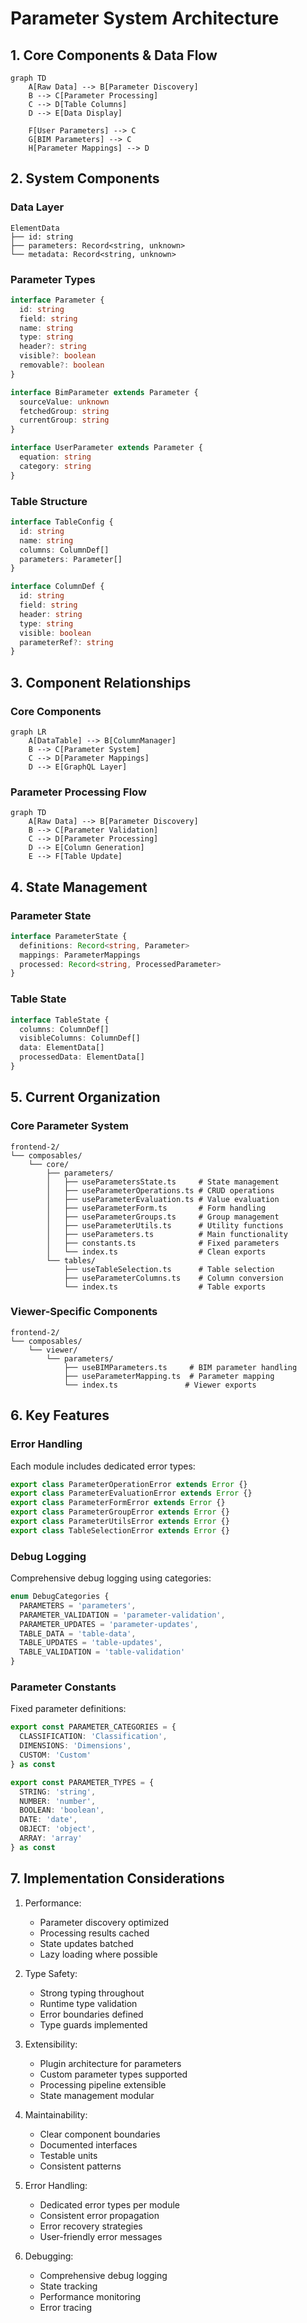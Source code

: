 # Parameter System Architecture

## 1. Core Components & Data Flow

```mermaid
graph TD
    A[Raw Data] --> B[Parameter Discovery]
    B --> C[Parameter Processing]
    C --> D[Table Columns]
    D --> E[Data Display]

    F[User Parameters] --> C
    G[BIM Parameters] --> C
    H[Parameter Mappings] --> D
```

## 2. System Components

### Data Layer

```
ElementData
├── id: string
├── parameters: Record<string, unknown>
└── metadata: Record<string, unknown>
```

### Parameter Types

```typescript
interface Parameter {
  id: string
  field: string
  name: string
  type: string
  header?: string
  visible?: boolean
  removable?: boolean
}

interface BimParameter extends Parameter {
  sourceValue: unknown
  fetchedGroup: string
  currentGroup: string
}

interface UserParameter extends Parameter {
  equation: string
  category: string
}
```

### Table Structure

```typescript
interface TableConfig {
  id: string
  name: string
  columns: ColumnDef[]
  parameters: Parameter[]
}

interface ColumnDef {
  id: string
  field: string
  header: string
  type: string
  visible: boolean
  parameterRef?: string
}
```

## 3. Component Relationships

### Core Components

```mermaid
graph LR
    A[DataTable] --> B[ColumnManager]
    B --> C[Parameter System]
    C --> D[Parameter Mappings]
    D --> E[GraphQL Layer]
```

### Parameter Processing Flow

```mermaid
graph TD
    A[Raw Data] --> B[Parameter Discovery]
    B --> C[Parameter Validation]
    C --> D[Parameter Processing]
    D --> E[Column Generation]
    E --> F[Table Update]
```

## 4. State Management

### Parameter State

```typescript
interface ParameterState {
  definitions: Record<string, Parameter>
  mappings: ParameterMappings
  processed: Record<string, ProcessedParameter>
}
```

### Table State

```typescript
interface TableState {
  columns: ColumnDef[]
  visibleColumns: ColumnDef[]
  data: ElementData[]
  processedData: ElementData[]
}
```

## 5. Current Organization

### Core Parameter System

```
frontend-2/
└── composables/
    └── core/
        ├── parameters/
        │   ├── useParametersState.ts     # State management
        │   ├── useParameterOperations.ts # CRUD operations
        │   ├── useParameterEvaluation.ts # Value evaluation
        │   ├── useParameterForm.ts       # Form handling
        │   ├── useParameterGroups.ts     # Group management
        │   ├── useParameterUtils.ts      # Utility functions
        │   ├── useParameters.ts          # Main functionality
        │   ├── constants.ts              # Fixed parameters
        │   └── index.ts                  # Clean exports
        └── tables/
            ├── useTableSelection.ts      # Table selection
            ├── useParameterColumns.ts    # Column conversion
            └── index.ts                  # Table exports
```

### Viewer-Specific Components

```
frontend-2/
└── composables/
    └── viewer/
        └── parameters/
            ├── useBIMParameters.ts     # BIM parameter handling
            ├── useParameterMapping.ts  # Parameter mapping
            └── index.ts               # Viewer exports
```

## 6. Key Features

### Error Handling

Each module includes dedicated error types:

```typescript
export class ParameterOperationError extends Error {}
export class ParameterEvaluationError extends Error {}
export class ParameterFormError extends Error {}
export class ParameterGroupError extends Error {}
export class ParameterUtilsError extends Error {}
export class TableSelectionError extends Error {}
```

### Debug Logging

Comprehensive debug logging using categories:

```typescript
enum DebugCategories {
  PARAMETERS = 'parameters',
  PARAMETER_VALIDATION = 'parameter-validation',
  PARAMETER_UPDATES = 'parameter-updates',
  TABLE_DATA = 'table-data',
  TABLE_UPDATES = 'table-updates',
  TABLE_VALIDATION = 'table-validation'
}
```

### Parameter Constants

Fixed parameter definitions:

```typescript
export const PARAMETER_CATEGORIES = {
  CLASSIFICATION: 'Classification',
  DIMENSIONS: 'Dimensions',
  CUSTOM: 'Custom'
} as const

export const PARAMETER_TYPES = {
  STRING: 'string',
  NUMBER: 'number',
  BOOLEAN: 'boolean',
  DATE: 'date',
  OBJECT: 'object',
  ARRAY: 'array'
} as const
```

## 7. Implementation Considerations

1. Performance:

   - Parameter discovery optimized
   - Processing results cached
   - State updates batched
   - Lazy loading where possible

2. Type Safety:

   - Strong typing throughout
   - Runtime type validation
   - Error boundaries defined
   - Type guards implemented

3. Extensibility:

   - Plugin architecture for parameters
   - Custom parameter types supported
   - Processing pipeline extensible
   - State management modular

4. Maintainability:

   - Clear component boundaries
   - Documented interfaces
   - Testable units
   - Consistent patterns

5. Error Handling:

   - Dedicated error types per module
   - Consistent error propagation
   - Error recovery strategies
   - User-friendly error messages

6. Debugging:
   - Comprehensive debug logging
   - State tracking
   - Performance monitoring
   - Error tracing
